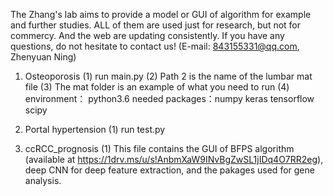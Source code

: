 The Zhang's lab aims to provide a model or GUI of algorithm for example and further studies. ALL of them are used just for research, 
but not for commercy. And the web are updating consistently. If you have any questions, do not hesitate to contact us! (E-mail: 843155331@qq.com, Zhenyuan Ning)

1. Osteoporosis
(1) run main.py
(2) Path 2 is the name of the lumbar mat file
(3) The mat folder is an example of what you need to run
(4) environment： python3.6  needed packages：numpy keras tensorflow scipy


2. Portal hypertension
(1) run test.py


3. ccRCC_prognosis
(1) This file contains the GUI of BFPS algorithm (available at https://1drv.ms/u/s!AnbmXaW9INvBgZwSL1jIDq4O7RR2eg), deep CNN for deep feature extraction, and the pakages used for gene analysis.
